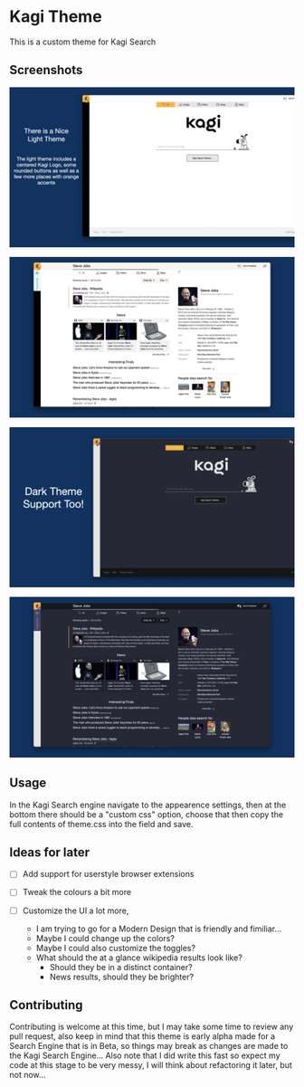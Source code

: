 # Kagi Theme

This is a custom theme for Kagi Search

## Screenshots

![Show.001](images/Show.001.png)

![Show.002](images/Show.002.png)

![Show.003](images/Show.003.png)

![Show.004](images/Show.004.png)

## Usage

In the Kagi Search engine navigate to the appearence settings, then at the bottom there should be a "custom css" option, choose that then copy the full contents of theme.css into the field and save. 

## Ideas for later

- [ ] Add support for userstyle browser extensions

- [ ] Tweak the colours a bit more

- [ ] Customize the UI a lot more,
  - I am trying to go for a Modern Design that is friendly and fimiliar... 
  - Maybe I could change up the colors? 
  - Maybe I could also customize the toggles?
  - What should the at a glance wikipedia results look like? 
    - Should they be in a distinct container? 
    - News results, should they be brighter? 

## Contributing

Contributing is welcome at this time, but I may take some time to review any pull request, also keep in mind that this theme is early alpha made for a Search Engine that is in Beta, so things may break as changes are made to the Kagi Search Engine... Also note that I did write this fast so expect my code at this stage to be very messy, I will think about refactoring it later, but not now...
